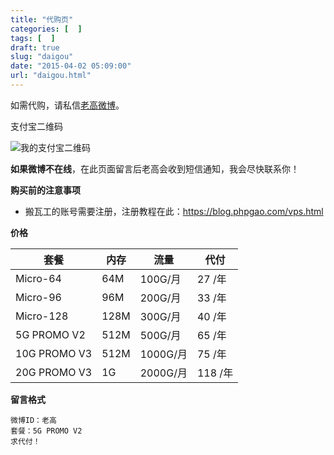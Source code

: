 ```yaml
---
title: "代购页"
categories: [  ]
tags: [  ]
draft: true
slug: "daigou"
date: "2015-04-02 05:09:00"
url: "daigou.html"
---
```


如需代购，请私信[老高微博][1]。

支付宝二维码

![我的支付宝二维码][2]

**如果微博不在线**，在此页面留言后老高会收到短信通知，我会尽快联系你！

**购买前的注意事项**

- 搬瓦工的账号需要注册，注册教程在此：https://blog.phpgao.com/vps.html

**价格**

<div class="table-responsive">
<table class="table table-striped-white table-bordered"><thead><tr><th>套餐</th><th>内存</th><th>流量</th><th>代付</th></tr></thead><tbody><tr><td>Micro-64</td><td>64M</td><td>100G/月</td><td>27 /年</td></tr><tr><td>Micro-96</td><td>96M</td><td>200G/月</td><td>33 /年</td></tr><tr><td>Micro-128</td><td>128M</td><td>300G/月</td><td>40 /年</td></tr><tr><td>5G PROMO V2</td><td>512M</td><td>500G/月</td><td>65 /年</td></tr><tr><td>10G PROMO V3</td><td>512M</td><td>1000G/月</td><td>75 /年</td></tr><tr><td>20G PROMO V3</td><td>1G</td><td>2000G/月</td><td>118 /年</td></tr></tbody></table>
</div>


**留言格式**

```
微博ID：老高
套餐：5G PROMO V2
求代付！
```


  [1]: http://weibo.com/phpgao
  [2]: https://blog.phpgao.com/usr/themes/g/img/alipay-sm.png